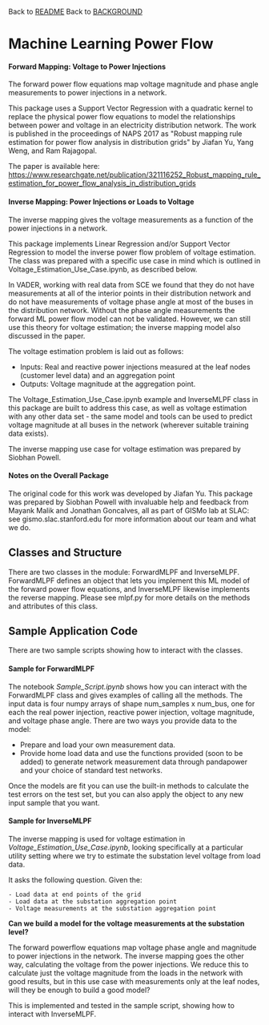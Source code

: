 Back to [README](../README.md)
Back to [BACKGROUND](../docs/BACKGROUND.md)

# Machine Learning Power Flow

#### Forward Mapping: Voltage to Power Injections

The forward power flow equations map voltage magnitude and phase angle measurements to power injections
in a network.

This package uses a Support Vector Regression with a quadratic kernel to replace 
the physical power flow equations to model the relationships between power and voltage in
an electricity distribution network. The work is published in the proceedings of NAPS
2017 as "Robust mapping rule estimation for power flow analysis in distribution grids"
by Jiafan Yu, Yang Weng, and Ram Rajagopal.

The paper is available here:
https://www.researchgate.net/publication/321116252_Robust_mapping_rule_estimation_for_power_flow_analysis_in_distribution_grids

#### Inverse Mapping: Power Injections or Loads to Voltage

The inverse mapping gives the voltage measurements as a function of the power injections in a
network.

This package implements Linear Regression and/or Support Vector Regression to model the inverse
power flow problem of voltage estimation. The class was prepared with a specific use case in mind
which is outlined in Voltage_Estimation_Use_Case.ipynb, as described below.

In VADER, working with real data from SCE we found that they do not have measurements at all of
the interior points in their distribution network and do not have measurements of voltage phase
angle at most of the buses in the distribution network. Without the phase angle measurements the
forward ML power flow model can not be validated. However, we can still use this theory for voltage
estimation; the inverse mapping model also discussed in the paper.

The voltage estimation problem is laid out as follows:
- Inputs: Real and reactive power injections measured at the leaf nodes (customer level data) and an aggregation point
- Outputs: Voltage magnitude at the aggregation point.

The Voltage_Estimation_Use_Case.ipynb example and InverseMLPF class in this package are built to
address this case, as well as voltage estimation with any other data set - the same model and tools
can be used to predict voltage magnitude at all buses in the network (wherever suitable training
data exists).


The inverse mapping use case for voltage estimation was prepared by Siobhan Powell.

#### Notes on the Overall Package

The original code for this work was developed by Jiafan Yu.
This package was prepared by Siobhan Powell with invaluable help and feedback from Mayank
Malik and Jonathan Goncalves, all as part of GISMo lab at SLAC: see gismo.slac.stanford.edu
for more information about our team and what we do.


## Classes and Structure

There are two classes in the module: ForwardMLPF and InverseMLPF. ForwardMLPF defines an object that lets you
implement this ML model of the forward power flow equations, and InverseMLPF likewise implements
 the reverse mapping. Please see mlpf.py for more details on the methods and attributes of this class.


## Sample Application Code

There are two sample scripts showing how to interact with the classes.  

#### Sample for ForwardMLPF

The notebook *Sample_Script.ipynb* shows how you can interact with the ForwardMLPF class and
gives examples of calling all the methods. The input data is four numpy arrays of shape
num_samples x num_bus, one for each the real power injection, reactive power injection,
voltage magnitude, and voltage phase angle. There are two ways you provide data to the model:
- Prepare and load your own measurement data.
- Provide home load data and use the functions provided (soon to be added)
to generate network measurement data through pandapower and your choice of standard test
networks.

Once the models are fit you can use the built-in methods to calculate the test errors on
the test set, but you can also apply the object to any new input sample that you want.

#### Sample for InverseMLPF

The inverse mapping is used for voltage estimation in *Voltage_Estimation_Use_Case.ipynb*,
looking specifically at a particular utility setting where we try to estimate the substation level voltage
from load data.

It asks the following question. Given the:

    - Load data at end points of the grid
    - Load data at the substation aggregation point
    - Voltage measurements at the substation aggregation point

**Can we build a model for the voltage measurements at the substation level?**

The forward powerflow equations map voltage phase angle and magnitude to power injections
in the network. The inverse mapping goes the other way, calculating the voltage from the power
injections. We reduce this to calculate just the voltage magnitude from the loads in the network
with good results, but in this use case with measurements only at the leaf nodes, will they be
enough to build a good model?   

This is implemented and tested in the sample script, showing how to
interact with InverseMLPF.
